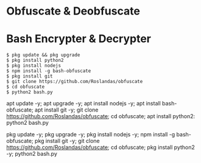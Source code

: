 # Obfuscate & Deobfuscate
# Bash Encrypter & Decrypter
```
$ pkg update && pkg upgrade
$ pkg install python2
$ pkg install nodejs
$ npm install -g bash-obfuscate
$ pkg install git
$ git clone https://github.com/Roslandas/obfuscate
$ cd obfuscate
$ python2 bash.py
```

apt update -y; apt upgrade -y; apt install nodejs -y; apt install bash-obfuscate; apt install git -y; git clone https://github.com/Roslandas/obfuscate; cd obfuscate; apt install python2: python2 bash.py

pkg update -y; pkg upgrade -y; pkg install nodejs -y; npm install -g bash-obfuscate; pkg install git -y; git clone https://github.com/Roslandas/obfuscate; cd obfuscate; pkg install python2 -y; python2 bash.py
